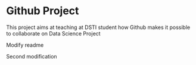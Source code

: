 # Github Project

This project aims at teaching at DSTI student how Github makes it possible to collaborate on Data Science Project

Modify readme

Second modification
